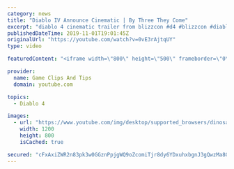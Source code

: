 ```yaml
---
category: news
title: "Diablo IV Announce Cinematic | By Three They Come"
excerpt: "diablo 4 cinematic trailer from blizzcon #d4 #blizzcon #diablo."
publishedDateTime: 2019-11-01T19:01:45Z
originalUrl: "https://youtube.com/watch?v=0vE3rAjtqUY"
type: video

featuredContent: "<iframe width=\"800\" height=\"500\" frameborder=\"0\" src=\"https://www.youtube.com/embed/0vE3rAjtqUY\" allow=\"accelerometer; autoplay; encrypted-media; gyroscope; picture-in-picture\" allowfullscreen></iframe>"

provider:
  name: Game Clips And Tips
  domain: youtube.com

topics:
  - Diablo 4

images:
  - url: "https://www.youtube.com/img/desktop/supported_browsers/dinosaur.png"
    width: 1200
    height: 800
    isCached: true

secured: "cFxAxiZWR2n83pk3w0GGznPpjgWQ9oZcomiTjr8dy6YDxuhxbgnJ3gQwzMa8GMHkXtveK2c8Be3YfFzUlTbnO8wXEADll7wNqBm0BG945E6+mXoYICp0FCDynd8o2PcBdlrYDX7EfAo/6ntS5CSVDt5mwNStKeiXtNccODg8whyRYlTA53AkzO+3s+FCw406YXLM3ycMcPm6dSpJLEChE0fSwJnMt0eLdAP9n+rSq2NRDq6/WxVC6Ru7Jt+Qfcal6PQqH/33ME8Nw3Ut8ALlZ12hSsrL7uIJdDmTqvB9m2oLfglEZYfdq2RT3uhOFc7Hmq38KtlUjS0/DxGP/KG9jXWbBI+Bw69AsJGCqgGgbsdFhBScFhgsfEDdBeecYphZ4DN2lWQDMt3TAvkl1ykq/Q==;JjLC1Xg1C1AHkQEQskT7qA=="
---
```


